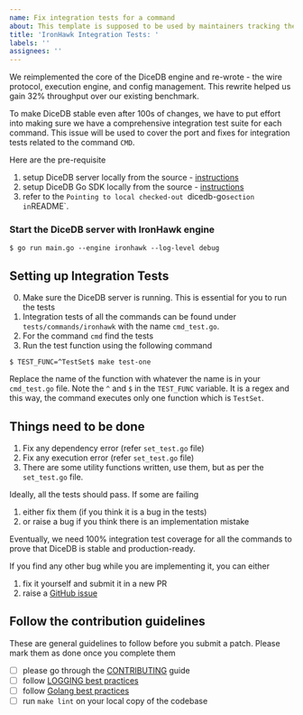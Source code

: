 ```yaml
---
name: Fix integration tests for a command
about: This template is supposed to be used by maintainers tracking the port of a integration test to IronHawk
title: 'IronHawk Integration Tests: '
labels: ''
assignees: ''
---
```


We reimplemented the core of the DiceDB engine and re-wrote - the wire protocol, execution engine, and config management. This rewrite helped us gain 32% throughput over our existing benchmark.

To make DiceDB stable even after 100s of changes, we have to put effort
into making sure we have a comprehensive integration test suite for each command. This issue will be used to cover the port and fixes for integration tests related to the command `CMD`.

Here are the pre-requisite

1. setup DiceDB server locally from the source - [instructions](https://github.com/dicedb/dice)
2. setup DiceDB Go SDK locally from the source - [instructions](https://github.com/dicedb/dicedb-go)
3. refer to the `Pointing to local checked-out `dicedb-go` section in `README`.

### Start the DiceDB server with IronHawk engine

```
$ go run main.go --engine ironhawk --log-level debug
```

## Setting up Integration Tests

0. Make sure the DiceDB server is running. This is essential for you to run the tests
1. Integration tests of all the commands can be found under `tests/commands/ironhawk` with the name `cmd_test.go`.
2. For the command `cmd` find the tests
3. Run the test function using the following command

```
$ TEST_FUNC=^TestSet$ make test-one
```

Replace the name of the function with whatever the name is in your `cmd_test.go` file.
Note the `^` and `$` in the `TEST_FUNC` variable. It is a regex and this way, the command
executes only one function which is `TestSet`.

## Things need to be done

1. Fix any dependency error (refer `set_test.go` file)
2. Fix any execution error (refer `set_test.go` file)
3. There are some utility functions written, use them, but as per the `set_test.go` file.

Ideally, all the tests should pass. If some are failing

1. either fix them (if you think it is a bug in the tests)
2. or raise a bug if you think there is an implementation mistake

Eventually, we need 100% integration test coverage for all the commands to
prove that DiceDB is stable and production-ready.

If you find any other bug while you are implementing it, you can either

1. fix it yourself and submit it in a new PR
2. raise a [GitHub issue](https://github.com/DiceDB/dice/issues)

## Follow the contribution guidelines

These are general guidelines to follow before you submit a patch. Please mark them as done
once you complete them

- [ ] please go through the [CONTRIBUTING](https://github.com/DiceDB/dice/tree/master/CONTRIBUTING) guide
- [ ] follow [LOGGING best practices](https://github.com/DiceDB/dice/blob/master/CONTRIBUTING/logging.md)
- [ ] follow [Golang best practices](https://github.com/DiceDB/dice/blob/master/CONTRIBUTING/go.md)
- [ ] run `make lint` on your local copy of the codebase
